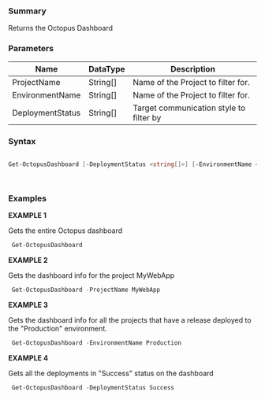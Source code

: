 ﻿
### Summary

Returns the Octopus Dashboard
### Parameters
| Name | DataType          | Description |
| ------------- | ----------- | ----------- |
| ProjectName | String[] |  Name of the Project to filter for.     |
| EnvironmentName | String[] |  Name of the Project to filter for.     |
| DeploymentStatus | String[] |  Target communication style to filter by     |

### Syntax
``` powershell

Get-OctopusDashboard [-DeploymentStatus <string[]>] [-EnvironmentName <string[]>] [-ProjectName <string[]>] [<CommonParameters>]




``` 

### Examples 

**EXAMPLE 1**

Gets the entire Octopus dashboard

``` powershell 
 Get-OctopusDashboard
``` 

**EXAMPLE 2**

Gets the dashboard info for the project MyWebApp

``` powershell 
 Get-OctopusDashboard -ProjectName MyWebApp
``` 

**EXAMPLE 3**

Gets the dashboard info for all the projects that have a release deployed to the "Production" environment.

``` powershell 
 Get-OctopusDashboard -EnvironmentName Production
``` 

**EXAMPLE 4**

Gets all the deployments in "Success" status on the dashboard

``` powershell 
 Get-OctopusDashboard -DeploymentStatus Success
``` 

